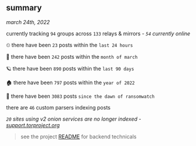 
## summary
_march 24th, 2022_

currently tracking `94` groups across `133` relays & mirrors - _`54` currently online_

⏲ there have been `23` posts within the `last 24 hours`

🦈 there have been `242` posts within the `month of march`

🪐 there have been `890` posts within the `last 90 days`

🏚 there have been `797` posts within the `year of 2022`

🦕 there have been `3083` posts `since the dawn of ransomwatch`

there are `46` custom parsers indexing posts

_`20` sites using v2 onion services are no longer indexed - [support.torproject.org](https://support.torproject.org/onionservices/v2-deprecation/)_

> see the project [README](https://github.com/thetanz/ransomwatch#ransomwatch--) for backend technicals
